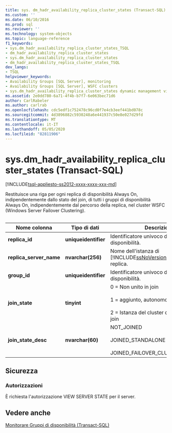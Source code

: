 ```yaml
---
title: sys. dm_hadr_availability_replica_cluster_states (Transact-SQL) | Microsoft Docs
ms.custom: ''
ms.date: 06/10/2016
ms.prod: sql
ms.reviewer: ''
ms.technology: system-objects
ms.topic: language-reference
f1_keywords:
- sys.dm_hadr_availability_replica_cluster_states_TSQL
- dm_hadr_availability_replica_cluster_states
- sys.dm_hadr_availability_replica_cluster_states
- dm_hadr_availability_replica_cluster_states_TSQL
dev_langs:
- TSQL
helpviewer_keywords:
- Availability Groups [SQL Server], monitoring
- Availability Groups [SQL Server], WSFC clusters
- sys.dm_hadr_availability_replica_cluster_states dynamic management view
ms.assetid: 2e0dd780-6a71-4f4b-b7f7-6e063bec71d6
author: CarlRabeler
ms.author: carlrab
ms.openlocfilehash: cdc5edf1c752478c96cd0f7e4cb3eef441bd078c
ms.sourcegitcommit: 4d3896882c5930248a6e441937c50e8e027d29fd
ms.translationtype: MT
ms.contentlocale: it-IT
ms.lasthandoff: 05/05/2020
ms.locfileid: "82811906"
---
```

# <a name="sysdm_hadr_availability_replica_cluster_states-transact-sql"></a>sys.dm_hadr_availability_replica_cluster_states (Transact-SQL)
[!INCLUDE[tsql-appliesto-ss2012-xxxx-xxxx-xxx-md](../../includes/tsql-appliesto-ss2012-xxxx-xxxx-xxx-md.md)]

  Restituisce una riga per ogni replica di disponibilità Always On, indipendentemente dallo stato del join, di tutti i gruppi di disponibilità Always On, indipendentemente dal percorso della replica, nel cluster WSFC (Windows Server Failover Clustering).  
  
##  <a name="connected_state"></a>  
  
|Nome colonna|Tipo di dati|Descrizione|  
|-----------------|---------------|-----------------|  
|**replica_id**|**uniqueidentifier**|Identificatore univoco della replica di disponibilità.|  
|**replica_server_name**|**nvarchar(256)**|Nome dell'istanza di [!INCLUDE[ssNoVersion](../../includes/ssnoversion-md.md)] che ospita la replica.|  
|**group_id**|**uniqueidentifier**|Identificatore univoco del gruppo di disponibilità.|  
|**join_state**|**tinyint**|0 = Non unito in join<br /><br /> 1 = aggiunto, autonomo<br /><br /> 2 = Istanza del cluster di failover unita in join|  
|**join_state_desc**|**nvarchar(60)**|NOT_JOINED<br /><br /> JOINED_STANDALONE<br /><br /> JOINED_FAILOVER_CLUSTER_INSTANCE|  
  
## <a name="security"></a>Sicurezza  
  
### <a name="permissions"></a>Autorizzazioni  
 È richiesta l'autorizzazione VIEW SERVER STATE per il server.  
  
## <a name="see-also"></a>Vedere anche  
 [Monitorare Gruppi di disponibilità &#40;Transact-SQL&#41;](../../database-engine/availability-groups/windows/monitor-availability-groups-transact-sql.md)  
  
  
